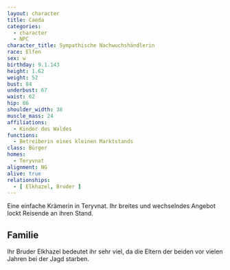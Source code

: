 ```yaml
---
layout: character
title: Caeda
categories:
  - character
  - NPC
character_title: Sympathische Nachwuchshändlerin
race: Elfen
sex: w
birthday: 9.1.143
height: 1.62
weight: 52
bust: 84
underbust: 67
waist: 62
hip: 86
shoulder_width: 38
muscle_mass: 24
affiliations:
  - Kinder des Waldes
functions:
  - Betreiberin eines kleinen Marktstands
class: Bürger
homes:
  - Teryvnat
alignment: NG
alive: true
relationships:
  - [ Elkhazel, Bruder ]
---
```


Eine einfache Krämerin in Teryvnat. Ihr breites und wechselndes Angebot lockt Reisende an ihren Stand.

<!--more-->

## Familie

Ihr Bruder Elkhazel bedeutet ihr sehr viel, da die Eltern der beiden vor vielen Jahren bei der Jagd starben.

